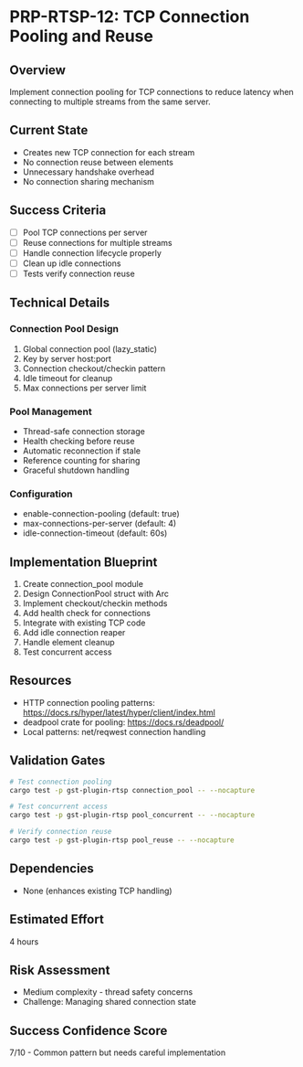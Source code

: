 # PRP-RTSP-12: TCP Connection Pooling and Reuse

## Overview
Implement connection pooling for TCP connections to reduce latency when connecting to multiple streams from the same server.

## Current State
- Creates new TCP connection for each stream
- No connection reuse between elements
- Unnecessary handshake overhead
- No connection sharing mechanism

## Success Criteria
- [ ] Pool TCP connections per server
- [ ] Reuse connections for multiple streams
- [ ] Handle connection lifecycle properly
- [ ] Clean up idle connections
- [ ] Tests verify connection reuse

## Technical Details

### Connection Pool Design
1. Global connection pool (lazy_static)
2. Key by server host:port
3. Connection checkout/checkin pattern
4. Idle timeout for cleanup
5. Max connections per server limit

### Pool Management
- Thread-safe connection storage
- Health checking before reuse
- Automatic reconnection if stale
- Reference counting for sharing
- Graceful shutdown handling

### Configuration
- enable-connection-pooling (default: true)
- max-connections-per-server (default: 4)
- idle-connection-timeout (default: 60s)

## Implementation Blueprint
1. Create connection_pool module
2. Design ConnectionPool struct with Arc<Mutex>
3. Implement checkout/checkin methods
4. Add health check for connections
5. Integrate with existing TCP code
6. Add idle connection reaper
7. Handle element cleanup
8. Test concurrent access

## Resources
- HTTP connection pooling patterns: https://docs.rs/hyper/latest/hyper/client/index.html
- deadpool crate for pooling: https://docs.rs/deadpool/
- Local patterns: net/reqwest connection handling

## Validation Gates
```bash
# Test connection pooling
cargo test -p gst-plugin-rtsp connection_pool -- --nocapture

# Test concurrent access
cargo test -p gst-plugin-rtsp pool_concurrent -- --nocapture

# Verify connection reuse
cargo test -p gst-plugin-rtsp pool_reuse -- --nocapture
```

## Dependencies
- None (enhances existing TCP handling)

## Estimated Effort
4 hours

## Risk Assessment
- Medium complexity - thread safety concerns
- Challenge: Managing shared connection state

## Success Confidence Score
7/10 - Common pattern but needs careful implementation
